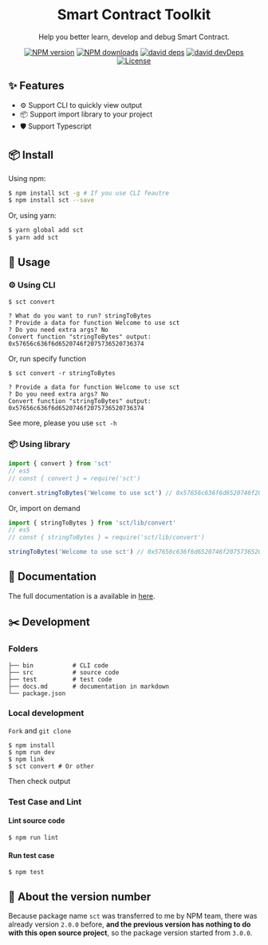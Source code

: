 <h1 align="center">Smart Contract Toolkit</h1>

<div align="center">

Help you better learn, develop and debug Smart Contract.

[![NPM version][npm-image]][npm-url] [![NPM downloads][download-image]][download-url] [![david deps][david-image]][david-url] [![david devDeps][david-dev-image]][david-dev-url] [![License][license-image]][license-url]

[npm-image]: https://img.shields.io/npm/v/sct?style=flat-square
[npm-url]: http://npmjs.org/package/sct
[download-image]: https://img.shields.io/npm/dm/sct?style=flat-square
[download-url]: https://npmjs.org/package/sct
[david-image]: https://img.shields.io/david/jinyang1994/sct?style=flat-square
[david-url]: https://david-dm.org/jinyang1994/sct
[david-dev-image]: https://img.shields.io/david/dev/jinyang1994/sct?style=flat-square
[david-dev-url]: https://david-dm.org/jinyang1994/sct?type=dev
[license-image]: https://img.shields.io/npm/l/sct?style=flat-square
[license-url]: https://en.wikipedia.org/wiki/MIT_License

</div>

## ✨ Features

- ⚙️ Support CLI to quickly view output
- 📦 Support import library to your project
- 🛡️ Support Typescript

## 📦 Install

Using npm:

```bash
$ npm install sct -g # If you use CLI feautre
$ npm install sct --save
```

Or, using yarn:

```bash
$ yarn global add sct
$ yarn add sct
```

## 🔨 Usage

### ⚙️ Using CLI

```
$ sct convert

? What do you want to run? stringToBytes
? Provide a data for function Welcome to use sct
? Do you need extra args? No
Convert function "stringToBytes" output:
0x57656c636f6d6520746f2075736520736374
```

Or, run specify function

```
$ sct convert -r stringToBytes

? Provide a data for function Welcome to use sct
? Do you need extra args? No
Convert function "stringToBytes" output:
0x57656c636f6d6520746f2075736520736374
```

See more, please you use `sct -h`

### 📦 Using library

```javascript
import { convert } from 'sct'
// es5
// const { convert } = require('sct')

convert.stringToBytes('Welcome to use sct') // 0x57656c636f6d6520746f2075736520736374
```

Or, import on demand

```javascript
import { stringToBytes } from 'sct/lib/convert'
// es5
// const { stringToBytes } = require('sct/lib/convert')

stringToBytes('Welcome to use sct') // 0x57656c636f6d6520746f2075736520736374
```

## 📖 Documentation

The full documentation is a available in [here](./docs.md).

## ✂️ Development

### Folders

```
├── bin           # CLI code
├── src           # source code
├── test          # test code
├── docs.md       # documentation in markdown
└── package.json
```

### Local development

`Fork` and `git clone`

```base
$ npm install
$ npm run dev
$ npm link
$ sct convert # Or other
```

Then check output

### Test Case and Lint

#### Lint source code

```
$ npm run lint
```

#### Run test case

```
$ npm test
```

## 📢 About the version number

Because package name `sct` was transferred to me by NPM team, there was already version `2.0.0` before, **and the previous version has nothing to do with this open source project**, so the package version started from `3.0.0`.
